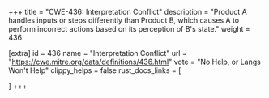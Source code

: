 +++
title = "CWE-436: Interpretation Conflict"
description	= "Product A handles inputs or steps differently than Product B, which causes A to perform incorrect actions based on its perception of B's state."
weight = 436

[extra]
id = 436
name = "Interpretation Conflict"
url = "https://cwe.mitre.org/data/definitions/436.html"
vote = "No Help, or Langs Won't Help"
clippy_helps = false
rust_docs_links = [
	
]
+++

